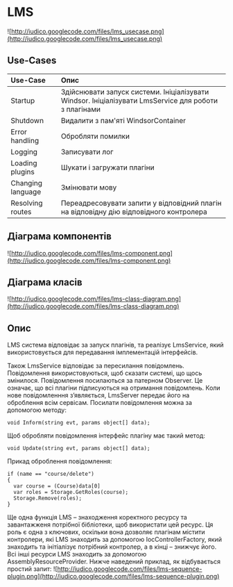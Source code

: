 # LMS #

![http://iudico.googlecode.com/files/lms_usecase.png](http://iudico.googlecode.com/files/lms_usecase.png)

## Use-Cases ##

| Use-Case | Опис |
|:---------|:---------|
| Startup | Здійснювати запуск системи. Ініціалізувати Windsor. Ініціалізувати LmsService для роботи з плагінами |
| Shutdown | Видалити з пам'яті WindsorContainer |
| Error handling | Обробляти помилки |
| Logging | Записувати лог |
| Loading plugins | Шукати і загружати плагіни |
| Changing language | Змінювати мову |
| Resolving routes | Переадресовувати запити у відповідний плагін на відповідну дію відповідного контролера |

## Діаграма компонентів ##

![http://iudico.googlecode.com/files/lms-component.png](http://iudico.googlecode.com/files/lms-component.png)

## Діаграма класів ##

![http://iudico.googlecode.com/files/lms-class-diagram.png](http://iudico.googlecode.com/files/lms-class-diagram.png)

## Опис ##

LMS система відповідає за запуск плагінів, та реалізує LmsService, який використовується для передавання імплементацій інтерфейсів.

Також LmsService відповідає за пересилання повідомлень. Повідомлення використовуються, щоб сказати системі, що щось змінилося. Повідомлення посилаються за патерном Observer. Це означає, що всі плагіни підписуються на отримання повідомлень. Коли нове повідомленння з’являється, LmsServer передає його на оброблення всім сервісам. Посилати повідомлення можна за допомогою методу:
```
void Inform(string evt, params object[] data);
```
Щоб обробляти повідомлення інтерфейс плагіну має такий метод:
```
void Update(string evt, params object[] data);
```

Прикад оброблення повідомлення:
```
if (name == "course/delete")
{
  var course = (Course)data[0]
  var roles = Storage.GetRoles(course);
  Storage.Remove(roles);
}
```


Ще одна функція LMS – знаходження коректного ресурсу та завантажженя потрібної бібліотеки, щоб використати цей ресурс. Ця роль є одна з ключових, оскільки вона дозволяє плагінам містити контролери, які LMS знаходить за допомогою IocControllerFactory, який знаходить та інітіалізує потрібний контролер, а в кінці – знижчує його. Всі інші ресурси LMS знаходить за допомогою AssemblyResourceProvider. Нижче наведений приклад, як відбувається простий запит:
![http://iudico.googlecode.com/files/lms-sequence-plugin.png](http://iudico.googlecode.com/files/lms-sequence-plugin.png)